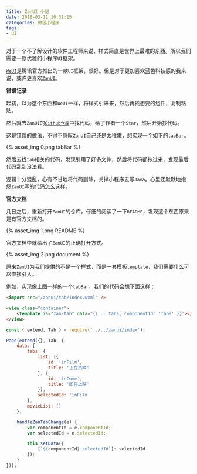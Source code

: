 ```yaml
---
title: ZanUI 小记
date: 2018-03-11 10:31:15
categories: 微信小程序
tags:
- UI
---
```


对于一个不了解设计的软件工程师来说，样式简直是世界上最难的东西。所以我们需要一款优雅的小程序`UI`框架。

[`WeUI`](https://github.com/tencent/weui-wxss)是腾讯官方推出的一款`UI`框架，很好。但是对于更加喜欢蓝色科技感的我来说，或许更喜欢[`ZanUI`](https://www.youzanyun.com/zanui/weapp#/zanui/base/icon)。

<!-- more -->

**错误记录**

起初，以为这个东西和`WeUI`一样，将样式引进来，然后再找想要的组件，复制粘贴。

然后就去`ZanUI`的[`Github仓库`](https://github.com/youzan/zanui-weapp)中找代码，给了作者一个`Star`，然后开始抄代码。

这是错误的做法，不得不感叹`ZanUI`自己还是太稚嫩，想实现一个如下的`tabBar`。

{% asset_img 0.png tabBar %}

然后去找`tab`相关的代码，发现引用了好多文件，然后将代码都抄过来，发现最后代码乱到没法看。

逻辑十分混乱，心有不甘地将代码删除，关掉小程序去写`Java`。心里还默默地抱怨`ZanUI`写的代码怎么这样。

**官方文档**

几日之后，重新打开`ZanUI`的仓库，仔细的阅读了一下`README`，发现这个东西原来是有官方文档的。

{% asset_img 1.png README %}

官方文档中就给出了`ZanUI`的正确打开方式。

{% asset_img 2.png document %}

原来`ZanUI`为我们提供的不是一个样式，而是一套模板`template`，我们需要什么可以直接引入。

例如，实现像上图一样的一个`tabBar`，我们的代码会想下面这样：

```html
<import src="/zanui/tab/index.wxml" />

<view class="container">
    <template is="zan-tab" data="{{ ...tabs, componentId: 'tabs' }}"></template>
</view>
```

```javascript
const { extend, Tab } = require('../../zanui/index');

Page(extend({}, Tab, {
    data: {
        tabs: {
            list: [{
                id: 'inFilm',
                title: '正在热映'
            }, {
                id: 'inCome',
                title: '即将上映'
            }],
            selectedId: 'inFilm'
        },
        movieList: []
    },

    handleZanTabChange(e) {
        var componentId = e.componentId;
        var selectedId = e.selectedId;

        this.setData({
            [`${componentId}.selectedId`]: selectedId
        });
    }
}));
```

